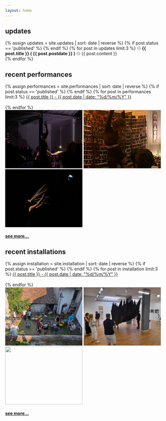 ```yaml
---
layout: home
---
```


<h2>updates</h2>
 <div id="post">
		{% assign updates = site.updates | sort: date | reverse %}
		{% if post.status == 'published' %}
		{% endif %}
		{% for post in updates limit:3  %}
		⚇<b> {{ post.title }} ( {{ post.postdate }} )</b> ⚇ {{ post.content }}
		<br>
		{% endfor %}

<h2>recent performances</h2>
 <div id="post">
		{% assign performances = site.performances | sort: date | reverse %}
		{% if post.status == 'published' %}
		{% endif %}
		{% for post in performances limit:3  %}
<a href="{{ post.url }}">{{ post.title }} - {{ post.date | date: "%d/%m/%Y" }}</a><br><br>
		{% endfor %}
<br>
<a href="/performances/2025-04-16-peter-and-the-wolf-and-the-hedgehog-with-agnes-cameron-and-the-peckham-chamber-orchestra.html"><img src="/assets/img/updates/pwhsized.png" height="187.5" width="250"/></a> <a href="/works/2023-12-02-i'll-never-look-this-good-again"><img src="/assets/img/illneverlookthisgoodagain/clothesonsmall.png" height="187.5" width="250"/></a> <a href="/performances/2019-12-07-mourning-for-a-dead-moon-with-the-dap-lab"><img src="/assets/img/mourningforadeadmoon/Moon_Scene4.jpg" height="187.5" width="250"/></a>
<br><br>
<b><a href="/performances">see more...</a></b>

<h2>recent installations</h2>
 <div id="post">
		{% assign installation = site.installation | sort: date | reverse %}
		{% if post.status == 'published' %}
		{% endif %}
		{% for post in installation limit:3  %}
<a href="{{ post.url }}">{{ post.title }} - {{ post.date | date: "%d/%m/%Y" }}</a><br><br>
		{% endfor %}
<br>
<a href="/installation/multi---band-excitation-(topolò-installation)"><img src="/assets/img/multibandexcitation/mbe2.jpeg" height="187.5" width="250"/></a> <a href="/installation/2024-07-14-shedding-at-gallery-puzić"><img src="/assets/img/shedding/performance.jpg" height="187.5" width="250"/></a> <a href="/installation/2018-09-11-she-:-they-:-he.html"><img src="/assets/img/shetheyhim/shetheyhesized.png" height="187.5" width="250"/></a>
<br><br>
<b><a href="/works">see more...</a></b>

